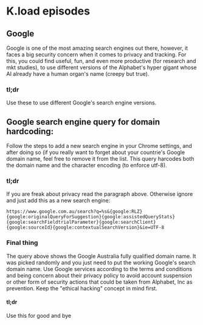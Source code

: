 # K.load episodes
## Google
Google is one of the most amazing search engines out there,
however, it faces a big security concern when it comes to 
privacy and tracking. For this, you could find useful, fun, 
and even more productive (for research and mkt studies), to
use different versions of the Alphabet's hyper gigant whose
AI already have a human organ's name (creepy but true).
### tl;dr
Use these to use different Google's search engine versions.

## Google search engine query for domain hardcoding:
Follow the steps to add a new search engine in your Chrome
settings, and after doing so (if you really want to forget
about your countrie's Google domain name, feel free to remove
it from the list. This query harcodes both the domain name
and the character encoding (to enforce utf-8).
### tl;dr
If you are freak about privacy read the paragraph above.
Otherwise ignore and just add this as a new search engine:
```
https://www.google.com.au/search?q=%s&{google:RLZ}{google:originalQueryForSuggestion}{google:assistedQueryStats}{google:searchFieldtrialParameter}{google:searchClient}{google:sourceId}{google:contextualSearchVersion}&ie=UTF-8
```
### Final thing
The query above shows the Google Australia fully qualified domain name.
It was picked randomly and you just need to put the working Google's search
domain name. Use Google services according to the terms and conditions and
being concern about their privacy policy to avoid account suspension or
other form of security actions that could be taken from Alphabet, Inc as
prevention. Keep the "ethical hacking" concept in mind first.
#### tl;dr
Use this for good and bye

